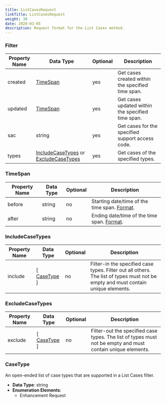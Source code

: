 ```yaml
---
title: ListCasesRequest
linkTitle: ListCasesRequest
weight: 30
date: 2020-03-05
description: Request format for the List Cases method.
---
```


### Filter

| Property Name | Data Type             | Optional | Description |
|---------------|-----------------------|----------|-------------|
| created       | [TimeSpan](#timespan) |      yes | Get cases created within the specified time span. |
| updated       | [TimeSpan](#timespan) |      yes | Get cases updated within the specified time span. |
| sac           | string                |      yes | Get cases for the specified support access code. |
| types         | [IncludeCaseTypes](#includecasetypes) or [ExcludeCaseTypes](#excludecasetypes) | yes | Get cases of the specified types. |

### TimeSpan

| Property Name | Data Type | Optional | Description |
|---------------|-----------|----------|-------------|
| before        | string    |       no | Starting date/time of the time span. [Format](../miscellanea#common-date-and-time-format-for-requests). |
| after         | string    |       no | Ending date/time of the time span. [Format](../miscellanea#common-date-and-time-format-for-requests). |

### IncludeCaseTypes

| Property Name | Data Type                 | Optional | Description |
|---------------|---------------------------|----------|-------------|
| include       | [ [CaseType](#casetype) ] |       no | Filter-in the specified case types. Filter out all others. The list of types must not be empty and must contain unique elements. |

### ExcludeCaseTypes

| Property Name | Data Type                 | Optional | Description |
|---------------|---------------------------|----------|-------------|
| exclude       | [ [CaseType](#casetype) ] |       no | Filter-out the specified case types.  The list of types must not be empty and must contain unique elements. |

### CaseType

An open-ended list of case types that are supported in a List Cases filter.

* **Data Type**: string
* **Enumeration Elements**:
    * Enhancement Request
